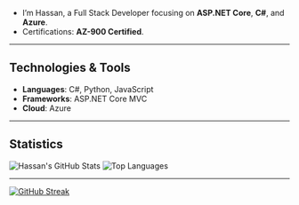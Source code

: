 -  I’m Hassan, a Full Stack Developer focusing on **ASP.NET Core**, **C#**, and **Azure**.
-  Certifications: **AZ-900 Certified**.

---

## Technologies & Tools
- **Languages**: C#, Python, JavaScript
- **Frameworks**: ASP.NET Core MVC
- **Cloud**: Azure

---

## Statistics

![Hassan's GitHub Stats](https://github-readme-stats.vercel.app/api?username=mhasgit&show_icons=true&theme=dracula)
![Top Languages](https://github-readme-stats.vercel.app/api/top-langs/?username=mhasgit&layout=compact&theme=highcontrast)

---


[![GitHub Streak](https://streak-stats.demolab.com?user=mhasgit&theme=synthwave)](https://git.io/streak-stats)

<!-- # WakaTime Stats -->
<!-- ![WakaTime stats](https://github-readme-stats.vercel.app/api/wakatime?username=mhasgit) -->

<!-- # GitHub Activity Graph -->
<!-- [![mhasgit's github activity graph](https://github-readme-activity-graph.vercel.app/graph?username=mhasgit&theme=react-dark)](https://github.com/ashutosh00710/github-readme-activity-graph) -->

